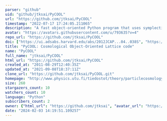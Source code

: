 ```yaml
---
parser: "github"
uid: "github/jtksai/PyCOOL"
url: "https://github.com/jtksai/PyCOOL"
timestamp: "2022-07-17 17:24:05.211065"
description: "A fast object-oriented Python program that uses symplectic algorithms and GPU(s) to simulate scalar fields in the early universe"
avatar: "https://avatars.githubusercontent.com/u/793635?v=4"
repo_url: "https://github.com/jtksai/PyCOOL"
doi: ["https://ui.adsabs.harvard.edu/abs/2012JCAP...04..038S", "https://ui.adsabs.harvard.edu/abs/2013ascl.soft11002S/abstract"]
title: "PyCOOL: Cosmological Object-Oriented Lattice code"
name: "PyCOOL"
full_name: "jtksai/PyCOOL"
html_url: "https://github.com/jtksai/PyCOOL"
created_at: "2011-08-29T12:40:35Z"
updated_at: "2021-09-08T18:37:11Z"
clone_url: "https://github.com/jtksai/PyCOOL.git"
homepage: "http://www.physics.utu.fi/tiedostot/theory/particlecosmology/pycool/"
size: 260
stargazers_count: 10
watchers_count: 10
language: "Python"
subscribers_count: 2
owner: {"html_url": "https://github.com/jtksai", "avatar_url": "https://avatars.githubusercontent.com/u/793635?v=4", "login": "jtksai", "type": "User"}
date: "2024-02-03 14:19:51.109257"
---
```

